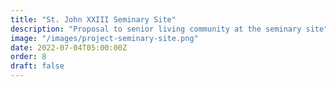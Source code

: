 ```yaml
---
title: "St. John XXIII Seminary Site"
description: "Proposal to senior living community at the seminary site"
image: "/images/project-seminary-site.png"
date: 2022-07-04T05:00:00Z
order: 8   
draft: false
---
```

